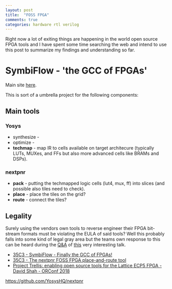 ```yaml
---
layout: post
title:  "FOSS FPGA"
comments: true
categories: hardware rtl verilog
---
```


Right now a lot of exiting things are happening in the world open source FPGA
tools and I have spent some time searching the web and intend to use this post
to summarize my findings and understanding so far.

# SymbiFlow - 'the GCC of FPGAs'

Main site [here](https://symbiflow.github.io/).

This is sort of a umbrella project for the following components:

## Main tools

### Yosys

* synthesize -
* optimize - 
* __techmap__ - map IR to cells available on target architecure (typically LUTs, MUXes, and FFs but also more advanced cells like BRAMs and DSPs).
 
### nextpnr

* __pack__ - putting the techmapped logic cells (lut4, mux, ff) into slices (and possible also tiles need to check).
* __place__ - place the tiles on the grid?
* __route__ - connect the tiles?

## Legality
Surely using the vendors own tools to reverse engineer their FPGA bit-stream
formats must be violating the EULA of said tools? Well this probably falls into
some kind of legal gray area but the teams own response to this can be heard
during the [Q&A](https://youtu.be/5RryRQ1Rr0M?t=2745) of
[this](https://youtu.be/5RryRQ1Rr0M) very interesting talk.

* [35C3 - SymbiFlow - Finally the GCC of FPGAs!](https://youtu.be/5RryRQ1Rr0M)
* [35C3 - The nextpnr FOSS FPGA place-and-route tool](https://youtu.be/Zi9gaSPFqM0)
* [Project Trellis: enabling open source tools for the Lattice ECP5 FPGA - David Shah - ORConf 2018](https://youtu.be/cTOkgDZli_o)

https://github.com/YosysHQ/nextpnr


